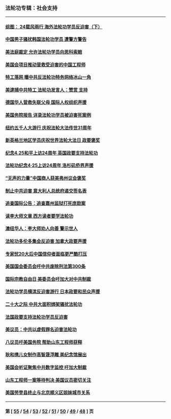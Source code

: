 ### 法轮功专辑：社会支持
---
#### [组图： 24载风雨行 海外法轮功学员反迫害（下）](../../pages/nf4386/n14030279.md?07310430) 
#### [中国男子骚扰韩国法轮功学员 遭警方警告](../../pages/nf4386/n14033245.md?07310430) 
#### [美法庭裁定 允许法轮功学员向思科索赔](../../pages/nf4386/n14030620.md?07310430) 
#### [美国会项目推动营救受迫害的中国工程师](../../pages/nf4386/n14019887.md?07310430) 
#### [特工落网 曝中共反法轮功特务网络冰山一角](../../pages/nf4386/n14006412.md?07310430) 
#### [美逮捕中共特工 法轮功发言人：赞赏 支持](../../pages/nf4386/n14005107.md?07310430) 
#### [德国华人营救失联父母 国际人权组织声援](../../pages/nf4386/n14002019.md?07310430) 
#### [美国务院报告 详录法轮功学员被迫害死案例](../../pages/nf4386/n13997752.md?07310430) 
#### [纽约五千人大游行 庆祝法轮大法传世31周年](../../pages/nf4386/n13995110.md?07310430) 
#### [新英格兰地区学员庆祝世界法轮大法日 政要褒奖](../../pages/nf4386/n13990800.md?07310430) 
#### [纪念4.25和平上访24周年 英国政要支持法轮功](../../pages/nf4386/n13984057.md?07310430) 
#### [法轮功纪念4·25上访24周年 洛杉矶侨界声援](../../pages/nf4386/n13978796.md?07310430) 
#### [“无声的力量”中国商人获美弗州议会褒奖](../../pages/nf4386/n13941208.md?07310430) 
#### [制止中共迫害 意大利人总统府递交签名表](../../pages/nf4386/n13933726.md?07310430) 
#### [追查国际公告：追查嘉州监狱打死庞勋案](../../pages/nf4386/n13933461.md?07310430) 
#### [读李大师文章 西方读者要学法轮功](../../pages/nf4386/n13925142.md?07310430) 
#### [澳纽华人：李大师劝人向善 警示世人](../../pages/nf4386/n13924146.md?07310430) 
#### [法轮功多伦多集会反迫害 加拿大政要声援](../../pages/nf4386/n13881303.md?07310430) 
#### [专家忧20大后中国信仰者面临更严酷打压](../../pages/nf4386/n13874993.md?07310430) 
#### [美国国会委员会吁中共废除刑法第300条](../../pages/nf4386/n13868121.md?07310430) 
#### [国际宗教自由日 美委员会吁加大对中共制裁](../../pages/nf4386/n13855021.md?07310430) 
#### [法轮功学员横滨反迫害游行 日本政要和民众声援](../../pages/nf4386/n13847132.md?07310430) 
#### [二十大之际 中共大面积绑架骚扰法轮功](../../pages/nf4386/n13846381.md?07310430) 
#### [法国政要支持法轮功学员反迫害](../../pages/nf4386/n13841970.md?07310430) 
#### [美议员：中共以虚假罪名迫害法轮功](../../pages/nf4386/n13841083.md?07310430) 
#### [八议员吁美国务院 帮助山东工程师获释](../../pages/nf4386/n13836379.md?07310430) 
#### [耿和携儿女制作高智晟浮雕 美纪念馆展出](../../pages/nf4386/n13829624.md?07310430) 
#### [美国会听证聚焦中共数字监控 吁加大制裁](../../pages/nf4386/n13825083.md?07310430) 
#### [山东工程师一案等待判决 美国议员密切关注](../../pages/nf4386/n13815065.md?07310430) 
#### [美国劳登县终止与北京顺义区姐妹城市关系](../../pages/nf4386/n13811030.md?07310430) 

---
#### 第 [ [55](./55.md?07310430) / [54](./54.md?07310430) / [53](./53.md?07310430) / [52](./52.md?07310430) / [51](./51.md?07310430) / [50](./50.md?07310430) / [49](./49.md?07310430) / [48](./48.md?07310430) ] 页
